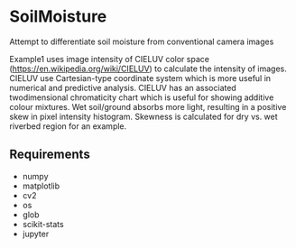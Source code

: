 # SoilMoisture
Attempt to differentiate soil moisture from conventional camera images

Example1 uses image intensity of CIELUV color space (https://en.wikipedia.org/wiki/CIELUV) to calculate the intensity of images. CIELUV use Cartesian-type coordinate system which is more useful in numerical and predictive analysis. CIELUV has an associated twodimensional chromaticity chart which is useful for showing additive colour mixtures. Wet soil/ground absorbs more light, resulting in a positive skew in pixel intensity histogram. Skewness is calculated for dry vs. wet riverbed region for an example.

## Requirements

- numpy
- matplotlib
- cv2
- os
- glob
- scikit-stats
- jupyter

